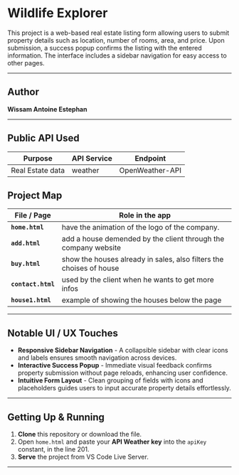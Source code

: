 # Wildlife Explorer

This project is a web-based real estate listing form allowing users to submit property details such as location, number of rooms, area, and price. Upon submission, a success popup confirms the listing with the entered information. The interface includes a sidebar navigation for easy access to other pages.



---

## Author

**Wissam Antoine Estephan**

---

## Public API Used

| Purpose | API Service | Endpoint |
| ------- | ----------- | -------- |
| Real Estate data | weather | OpenWeather-API |


## Project Map

| File / Page       | Role in the app                                                                                               |
| ----------------- | -------------------------------------------------------------------------------------------------------------- |
| **`home.html`**  | have the animation of the logo of the company.                                                                   |
| **`add.html`** | add a house demended by the client through the company website                                                    |
| **`buy.html`**  | show the houses already in sales, also filters the choises of house                                              |
| **`contact.html`** | used by the client when he wants to get more infos                                                            |
| **`house1.html`**  | example of showing the houses below the page                                                                  |

---

## Notable UI / UX Touches

- **Responsive Sidebar Navigation** -  A collapsible sidebar with clear icons and labels ensures smooth navigation across devices.  
- **Interactive Success Popup** -  Immediate visual feedback confirms property submission without page reloads, enhancing user confidence.
- **Intuitive Form Layout** -  Clean grouping of fields with icons and placeholders guides users to input accurate property details effortlessly.

---

## Getting Up & Running

1. **Clone** this repository or download the file.  
2. Open `home.html` and paste your **API Weather key** into the `apiKey` constant, in the line 201.  
3. **Serve** the project from VS Code Live Server.  
---
